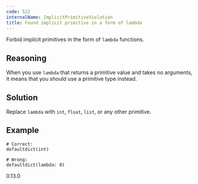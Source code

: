 ```yaml
---
code: 522
internalName: ImplicitPrimitiveViolation
title: Found implicit primitive in a form of lambda
---
```


Forbid implicit primitives in the form of `lambda` functions.

## Reasoning
When you use `lambda` that returns a primitive value and takes no
arguments, it means that you should use a primitive type instead.

## Solution
Replace `lambda` with `int`, `float`, `list`, or any other
primitive.

## Example

    # Correct:
    defaultdict(int)
    
    # Wrong:
    defaultdict(lambda: 0)

<div class="versionadded">

0.13.0

</div>